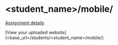 # <student_name>/mobile/

[Assignment details](/homework/mobile)

[View your uploaded website](<base_url>/students/<student_name>/mobile/)
